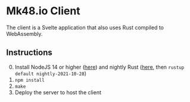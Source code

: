 # Mk48.io Client

The client is a Svelte application that also uses Rust compiled to WebAssembly.

## Instructions

0. Install NodeJS 14 or higher ([here](https://nodejs.org/en/download/)) and nightly Rust ([here](https://rustup.rs/), then `rustup default nightly-2021-10-28`)
1. `npm install`
2. `make`
3. Deploy the server to host the client